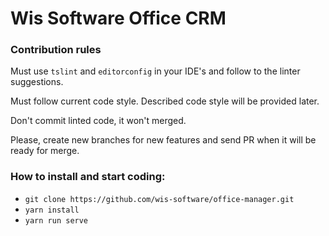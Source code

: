# Wis Software Office CRM

### Contribution rules

Must use `tslint` and `editorconfig` in your IDE's and follow to the linter suggestions.

Must follow current code style. Described code style will be provided later.

Don't commit linted code, it won't merged.

Please, create new branches for new features and send PR when it will be ready for merge.


### How to install and start coding:

* `git clone https://github.com/wis-software/office-manager.git`
* `yarn install`
* `yarn run serve` 